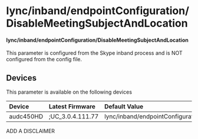 ﻿---
description: lync/inband/endpointConfiguration/DisableMeetingSubjectAndLocation
search:
    keywords: ['lync','inband','endpointConfiguration','DisableMeetingSubjectAndLocation']
---

# lync/inband/endpointConfiguration/DisableMeetingSubjectAndLocation

#### lync/inband/endpointConfiguration/DisableMeetingSubjectAndLocation

This parameter is configured from the Skype inband process and is NOT configured from the config file.



## Devices
This parameter is available on the following devices

| Device | Latest Firmware | Default Value |
|:---|:---|:---|
| audc450HD | ;UC_3.0.4.111.77 | lync/inband/endpointConfiguration/DisableMeetingSubjectAndLocation=0 

ADD A DISCLAIMER
